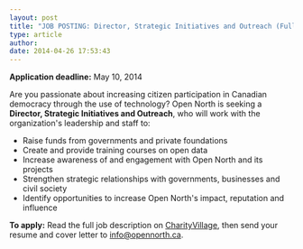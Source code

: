 ```yaml
---
layout: post
title: "JOB POSTING: Director, Strategic Initiatives and Outreach (Full-Time, Telecommute)"
type: article
author: 
date: 2014-04-26 17:53:43
---
```

**Application deadline:** May 10, 2014

Are you passionate about increasing citizen participation in Canadian democracy through the use of technology? Open North is seeking a **Director, Strategic Initiatives and Outreach**, who will work with the organization's leadership and staff to:

* Raise funds from governments and private foundations
* Create and provide training courses on open data
* Increase awareness of and engagement with Open North and its projects
* Strengthen strategic relationships with governments, businesses and civil society
* Identify opportunities to increase Open North's impact, reputation and influence

**To apply:** Read the full job description on [CharityVillage](http://charityvillage.com/jobs/search-results/job-detail.aspx?id=292483), then send your resume and cover letter to [info@opennorth.ca](mailto:info@opennorth.ca).
